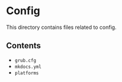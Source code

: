 # Config

This directory contains files related to config.

## Contents

- `grub.cfg`
- `mkdocs.yml`
- `platforms`
